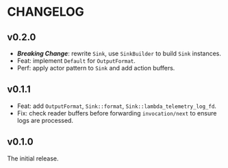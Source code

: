 # CHANGELOG

## v0.2.0

- **_Breaking Change_**: rewrite `Sink`, use `SinkBuilder` to build `Sink` instances.
- Feat: implement `Default` for `OutputFormat`.
- Perf: apply actor pattern to `Sink` and add action buffers.

## v0.1.1

- Feat: add `OutputFormat`, `Sink::format`, `Sink::lambda_telemetry_log_fd`.
- Fix: check reader buffers before forwarding `invocation/next` to ensure logs are processed.

## v0.1.0

The initial release.
